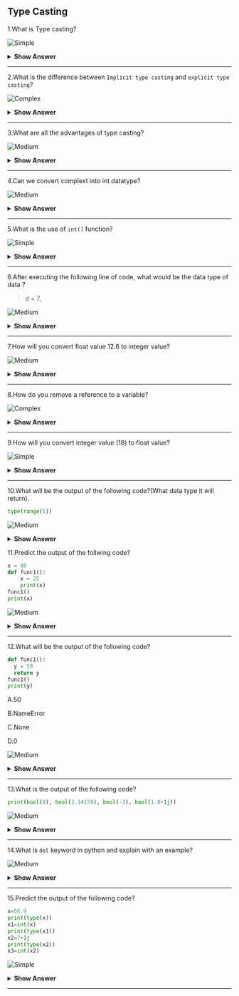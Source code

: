 ## Type Casting

1.What is Type casting?

![Simple](https://github.com/revaturelabs/interviewquestions/blob/dev/ComplexityTags/simple%20(2).svg)

<details><summary> <b>Show Answer</b> </summary>
  
> In python type casting is a method to change the variables/values declared in a certain data type into a different data type to match the operation required to be performed by the code snippet.
The type casting process's excecution can be performed by using two different types of type casting,
1)Implicit type casting
2)Explicit type casting
  
  </details>
  
  ---

2.What is the difference between `Implicit type casting` and `explicit type casting`?

![Complex](https://github.com/revaturelabs/interviewquestions/blob/dev/ComplexityTags/Complex%20(2).svg)

<details><summary> <b>Show Answer</b> </summary>
  
> `Implicit casting` doesn't require a casting operator.Implicit Type Conversion is automatically performed by the Python interpreter. Python avoids the loss of data in Implicit Type Conversion. Explicit type casting is performed by the programmer.`Explicit Type Conversion` is also called Type Casting, the data types of objects are converted using predefined functions by the user.

</details>

---

3.What are all the advantages of type casting?

![Medium](https://github.com/revaturelabs/interviewquestions/blob/dev/ComplexityTags/Medium%20(2).svg)

<details><summary> <b>Show Answer</b> </summary>
  
 > - Python provides the loss of data implict type conversion.
 > - In python automatically converts one data type to another data type.This process doesn't nedd any user involvement,python promotes the conversion of lower data type.
 > - For example,integer to higher data type says float to avoid data loss. This type of conversion or type casting is called UpCasting.
  
  </details>
  
  ---

4.Can we convert complext into int datatype?

![Medium](https://github.com/revaturelabs/interviewquestions/blob/dev/ComplexityTags/Medium%20(2).svg)

<details><summary> <b>Show Answer</b> </summary>
  
  > `No`, we can't
  > We can convert any type to int type, but we cannot perform complex to int type.
  
  </details>
  
  ---
  
5.What is the use of `int()` function?

![Simple](https://github.com/revaturelabs/interviewquestions/blob/dev/ComplexityTags/simple%20(2).svg)

<details><summary> <b>Show Answer</b> </summary>
  
>  The `int()` function converts a string,hexadecimal,binary,octal and float to int.If the argument is a floating point, the conversion truncates the number. If the argument is outside the integer range, It converts the number into long type.

  </details>
  
  ---
  
6.After executing the following line of code, what would be the data type of data ?

> d = 7,

![Medium](https://github.com/revaturelabs/interviewquestions/blob/dev/ComplexityTags/Medium%20(2).svg)

<details><summary> <b>Show Answer</b> </summary>
  
> The data type of the d is tuple.Because,in python tuple does not need brackets/parentheses,if there are more than one element tuples need a comma to distinguish from a numeric data element.

</details>

---

7.How will you convert float value 12.6 to integer value?

![Medium](https://github.com/revaturelabs/interviewquestions/blob/dev/ComplexityTags/Medium%20(2).svg)

<details><summary> <b>Show Answer</b> </summary>
  
>  Float value can be converted to an integer value by calling  `int()` funtion.
  
**Example**:
  
```python  
a=7.5
print(type(a))
a1=int(a)
print(type(a1))
```
**Output**:
  
<class 'float'>
<class 'int'>
  
<details><summary> <b>Explanation</b> </summary> 
  
> In python `int()` function used to convert a float value into integer.
  
</details>
</details>
  
  ---

8.How do you remove a reference to a variable?
  
![Complex](https://github.com/revaturelabs/interviewquestions/blob/dev/ComplexityTags/Complex%20(2).svg)

<details><summary> <b>Show Answer</b> </summary>
  <blockquote>
  
 - You can delete a reference to an object using the `del` keyword.
  
**Example**:
  
```python
a=8
print(a)
del(a)
print(a)
```
  
**Output**:
  
8
  
Traceback (most recent call last):
  
File "<string>", line 21, in <module>
  
NameError: name 'a' is not defined
    
    </blockquote>
  </details>
  
  ---
  
9.How will you convert integer value (18) to float value?
    
![Simple](https://github.com/revaturelabs/interviewquestions/blob/dev/ComplexityTags/simple%20(2).svg)

<details><summary> <b>Show Answer</b> </summary>
  
> Integer value can be converted to an Float value by calling  `float()` funtion.
  
**Example**:

  ```python
a=107
print(type(a))
a1=float(a)
print(type(a1))
 ```
  
**Output**: 
 
<class 'int'>
<class 'float'>
  
  </details>
  
  ---

10.What will be the output of the following code?(What data type it will return).

```python  
type(range(5))
```

  ![Medium](https://github.com/revaturelabs/interviewquestions/blob/dev/ComplexityTags/Medium%20(2).svg)
  
<details><summary> <b>Show Answer</b> </summary>
  
> The above program it will return the data type is `range()`. 
  
<details><summary> <b>Explanation</b> </summary>
  
> In Python 3, the `range()`  function returns range object, not list.
  
  </details>
  </details>

11.Predict the output of the follwing code?

```python  
x = 80
def func1():
    x = 25
    print(x)
func1()
print(x)
```

![Medium](https://github.com/revaturelabs/interviewquestions/blob/dev/ComplexityTags/Medium%20(2).svg)
  
<details><summary> <b>Show Answer</b> </summary>
  <blockquote>
  
**Output**:
  
25
  
80
  
<details><summary> <b>Explanation</b> </summary>
  
> A variable declared outside of all functions has a GLOBAL SCOPE. Thus, it is accessible throughout the file. And variable declared inside a function is a local variable whose scope is limited to its function.
  
  </blockquote>
    </details>
  </details>
  
  ---

12.What will be the output of the following code?
  
  ```python
def func1():
    y = 50
    return y
func1()
print(y)
```
  
 A.50
  
 B.NameError
  
 C.None
  
 D.0
  
![Medium](https://github.com/revaturelabs/interviewquestions/blob/dev/ComplexityTags/Medium%20(2).svg)

<details><summary> <b>Show Answer</b> </summary>
  
> `NameError`
  
<details><summary> <b>Explanation</b> </summary>
  
> You will get a `NameError: name 'y' is not defined`. To access the function’s return value we must accept it using an assignment operator like this.
  
```python
def myfunc():
    y = 50
    return y
x = myfunc()
print(y)
```
  
  </details>
  </details>
  
  ---
  
13.What is the output of the following code?
  
```python
print(bool(0), bool(3.14159), bool(-3), bool(1.0+1j))
```
  
 ![Medium](https://github.com/revaturelabs/interviewquestions/blob/dev/ComplexityTags/Medium%20(2).svg) 
  
<details><summary> <b>Show Answer</b> </summary>
  
> False True True True
  
<details><summary> <b>Explanation</b> </summary>
  
> - If we pass zero values to bool() constructor,it will treat as a zero.
> - Any non-zero value is boolean True.
  
  </details>
  </details>
  
  ---

14.What is `del` keyword in python and explain with an example?
  
![Medium](https://github.com/revaturelabs/interviewquestions/blob/dev/ComplexityTags/Medium%20(2).svg)
  
<details><summary> <b>Show Answer</b> </summary>
  
> `del` keyword is used to delete a objects in python.
> You can delete a reference to an object using the del keyword.
  
**Example**:
  
```python  
a=8
print(a)
del(a)
print(a)
```
  
**Output**:
8
Traceback (most recent call last):
  File "<string>", line 21, in <module>
NameError: name 'a' is not defined
  
</details>

---
  
15.Predict the output of the following code?
  
```python  
x=56.9
print(type(x))
x1=int(x)
print(type(x1))
x2=7+1j
print(type(x2))
x3=int(x2)
```
 
![Simple](https://github.com/revaturelabs/interviewquestions/blob/dev/ComplexityTags/simple%20(2).svg)
  
<details><summary> <b>Show Answer</b> </summary>
  <blockquote>
  
<class 'float'>
<class 'int'>
<class 'complex'>
TypeError: can't convert complex to int
  
<details><summary> <b>Explanation</b> </summary>
  
  - It will printing the type of x variable.
  - It will converting float to integer.
  - In line 6 it's converting complex to interger.But,it will throw an type error because we can't able to convert complex into integer.
  
  </blockquote>
  </details>
  </details>
  
  ---
